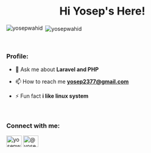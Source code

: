 <h1 align="center">Hi Yosep's Here!</h1>
<!-- <h3 align="center">i am junior programmer from Indonesia</h3> -->



<p><img align="left" src="https://github-readme-stats.vercel.app/api/top-langs?username=yosepwahid&show_icons=true&locale=en&layout=compact" alt="yosepwahid" /></p>

<p>&nbsp;<img align="center" src="https://github-readme-stats.vercel.app/api?username=yosepwahid&show_icons=true&locale=en" alt="yosepwahid" /></p>

<br>

<h3 align="left">Profile:</h3>

- 💬 Ask me about **Laravel and PHP**

- 📫 How to reach me **yosep2377@gmail.com**

- ⚡ Fun fact **i like linux system**

<br>

<h3 align="left">Connect with me:</h3>
<p align="left">
<a href="https://twitter.com/yosepwahid1" target="blank"><img align="center" src="https://raw.githubusercontent.com/rahuldkjain/github-profile-readme-generator/master/src/images/icons/Social/twitter.svg" alt="yosepwahid1" height="30" width="40" /></a>
<a href="https://instagram.com/yosep_wahid" target="blank"><img align="center" src="https://raw.githubusercontent.com/rahuldkjain/github-profile-readme-generator/master/src/images/icons/Social/instagram.svg" alt="@yosep_wahid" height="30" width="40" /></a>
</p>



